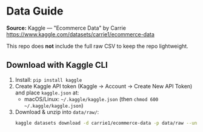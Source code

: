 # Data Guide

**Source:** Kaggle — "Ecommerce Data" by Carrie  
https://www.kaggle.com/datasets/carrie1/ecommerce-data

This repo does **not** include the full raw CSV to keep the repo lightweight.

## Download with Kaggle CLI
1) Install: `pip install kaggle`
2) Create Kaggle API token (Kaggle → Account → Create New API Token) and place `kaggle.json` at:
   - macOS/Linux: `~/.kaggle/kaggle.json`  (then `chmod 600 ~/.kaggle/kaggle.json`)
3) Download & unzip into `data/raw/`:
   ```bash
   kaggle datasets download -d carrie1/ecommerce-data -p data/raw --unzip
